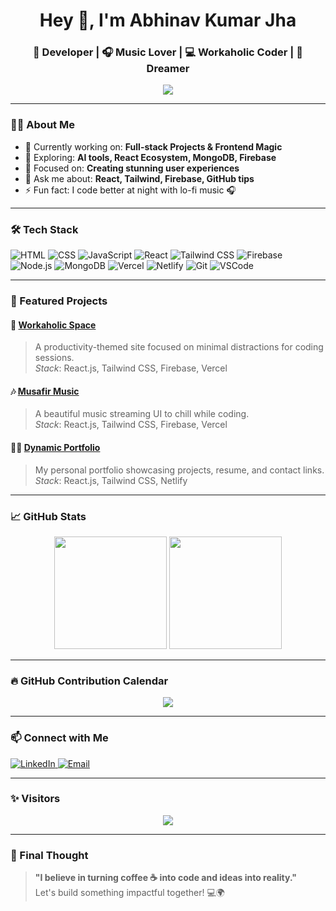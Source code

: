 <h1 align="center">Hey 👋, I'm Abhinav Kumar Jha</h1>
<h3 align="center">🚀 Developer | 🎧 Music Lover | 💻 Workaholic Coder | 🌌 Dreamer</h3>

<p align="center">
  <img src="https://readme-typing-svg.demolab.com/?lines=Welcome+to+my+GitHub+Profile!;Building+cool+stuff+with+code.;Let's+create+something+amazing!&center=true&width=500&height=45&color=FFA500&vCenter=true&size=22" />
</p>

---

### 👨‍💻 About Me

- 🔭 Currently working on: **Full-stack Projects & Frontend Magic**
- 🌱 Exploring: **AI tools, React Ecosystem, MongoDB, Firebase**
- 🎯 Focused on: **Creating stunning user experiences**
- 💬 Ask me about: **React, Tailwind, Firebase, GitHub tips**
- ⚡ Fun fact: I code better at night with lo-fi music 🎧

---

### 🛠️ Tech Stack

![HTML](https://img.shields.io/badge/-HTML5-E34F26?style=flat&logo=html5&logoColor=white)
![CSS](https://img.shields.io/badge/-CSS3-1572B6?style=flat&logo=css3)
![JavaScript](https://img.shields.io/badge/-JavaScript-F7DF1E?style=flat&logo=javascript&logoColor=black)
![React](https://img.shields.io/badge/-React-61DAFB?style=flat&logo=react)
![Tailwind CSS](https://img.shields.io/badge/-Tailwind%20CSS-38B2AC?style=flat&logo=tailwind-css)
![Firebase](https://img.shields.io/badge/-Firebase-FFCA28?style=flat&logo=firebase&logoColor=black)
![Node.js](https://img.shields.io/badge/-Node.js-339933?style=flat&logo=node.js&logoColor=white)
![MongoDB](https://img.shields.io/badge/-MongoDB-47A248?style=flat&logo=mongodb)
![Vercel](https://img.shields.io/badge/-Vercel-000000?style=flat&logo=vercel)
![Netlify](https://img.shields.io/badge/-Netlify-00C7B7?style=flat&logo=netlify)
![Git](https://img.shields.io/badge/-Git-F05032?style=flat&logo=git)
![VSCode](https://img.shields.io/badge/-VSCode-007ACC?style=flat&logo=visual-studio-code)

---

### 🚀 Featured Projects

#### 🌌 [**Workaholic Space**](https://workaholicspace.vercel.app)
> A productivity-themed site focused on minimal distractions for coding sessions.  
> _Stack_: React.js, Tailwind CSS, Firebase, Vercel

#### 🎶 [**Musafir Music**](https://musafirmusic.vercel.app)
> A beautiful music streaming UI to chill while coding.  
> _Stack_: React.js, Tailwind CSS, Firebase, Vercel

#### 🧑‍🎨 [**Dynamic Portfolio**](https://abhinavjhaportfolio.netlify.app)
> My personal portfolio showcasing projects, resume, and contact links.  
> _Stack_: React.js, Tailwind CSS, Netlify

---

### 📈 GitHub Stats

<div align="center">
  <img height="180em" src="https://github-readme-stats.vercel.app/api?username=infinityabhinav&show_icons=true&theme=radical" />
  <img height="180em" src="https://github-readme-streak-stats.herokuapp.com/?user=infinityabhinav&theme=radical" />
</div>

---

### 🔥 GitHub Contribution Calendar

<p align="center">
  <img src="https://github-readme-activity-graph.vercel.app/graph?username=infinityabhinav&theme=react-dark&area=true" />
</p>

---

### 📫 Connect with Me

<p align="left">
  <a href="https://www.linkedin.com/in/infinityabhinav/" target="_blank">
    <img alt="LinkedIn" src="https://img.shields.io/badge/-LinkedIn-0A66C2?style=flat&logo=linkedin&logoColor=white"/>
  </a>
  <a href="mailto:coderabhinavjha@gmail.com">
    <img alt="Email" src="https://img.shields.io/badge/-Gmail-D14836?style=flat&logo=gmail&logoColor=white" />
  </a>
</p>

---

### ✨ Visitors

<p align="center">
  <img src="https://visitor-badge.glitch.me/badge?page_id=infinityabhinav" />
</p>

---

### 💬 Final Thought

> **"I believe in turning coffee ☕ into code and ideas into reality."**  
> Let's build something impactful together! 💻🌍
